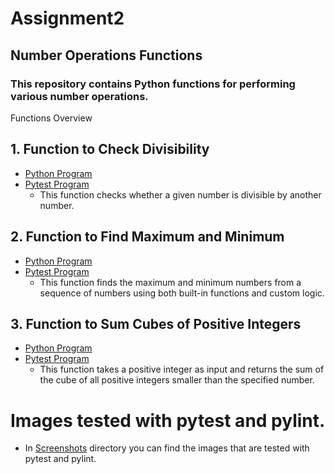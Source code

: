 # Assignment2
## Number Operations Functions
### This repository contains Python functions for performing various number operations.
Functions Overview
## 1. Function to Check Divisibility
   - [Python Program](https://github.com/VismayaM-2003/Assignment2/blob/main/division.py)
   - [Pytest Program](https://github.com/VismayaM-2003/Assignment2/blob/main/test_division.py)
     * This function checks whether a given number is divisible by another number.
     
## 2. Function to Find Maximum and Minimum
   - [Python Program](https://github.com/VismayaM-2003/Assignment2/blob/main/max_min.py)
   - [Pytest Program](https://github.com/VismayaM-2003/Assignment2/blob/main/test_max_min.py)
     * This function finds the maximum and minimum numbers from a sequence of numbers using both built-in functions and custom logic.
      
## 3. Function to Sum Cubes of Positive Integers
   - [Python Program](https://github.com/VismayaM-2003/Assignment2/blob/main/sum_cube.py)
   - [Pytest Program](https://github.com/VismayaM-2003/Assignment2/blob/main/test_sum_cube.py)
     * This function takes a positive integer as input and returns the sum of the cube of all positive integers smaller than the specified number.

# Images tested with pytest and pylint.
  - In [Screenshots](https://github.com/VismayaM-2003/Assignment2/tree/main/Screenshots) directory you can find the images that are tested with pytest and pylint.
